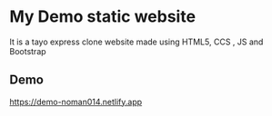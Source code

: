 
# My Demo static website 

It is a tayo express clone website made using HTML5, CCS , JS and Bootstrap 


## Demo

https://demo-noman014.netlify.app

